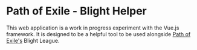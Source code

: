 # Path of Exile - Blight Helper

This web application is a work in progress experiment with the Vue.js framework. It is designed to be a helpful tool to be used alongside [Path of Exile's](https://www.pathofexile.com) Blight League.
